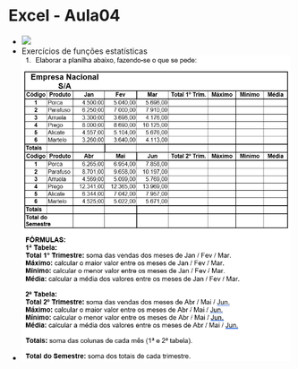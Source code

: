 # Excel - Aula04
- <img src="lousa.png">
- Exercícios de funções estatísticas
- <img src="atividade01.png">